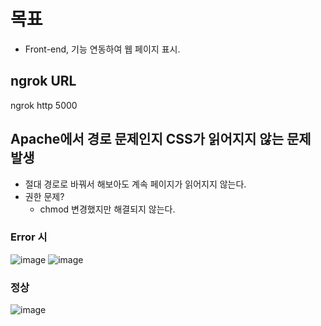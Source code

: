 # 목표   
- Front-end, 기능 연동하여 웹 페이지 표시.

## ngrok URL
ngrok http 5000

## Apache에서 경로 문제인지 CSS가 읽어지지 않는 문제 발생
- 절대 경로로 바꿔서 해보아도 계속 페이지가 읽어지지 않는다.
- 권한 문제?
  - chmod 변경했지만 해결되지 않는다.

### Error 시
![image](https://user-images.githubusercontent.com/43158502/119347181-1ff36480-bcd6-11eb-9b68-bf39ee6d5d40.png)
![image](https://user-images.githubusercontent.com/43158502/119349955-bb3a0900-bcd9-11eb-9929-c1ed0b8a7ccc.png)

### 정상
![image](https://user-images.githubusercontent.com/43158502/119349913-b1b0a100-bcd9-11eb-8523-b624320d7415.png)

